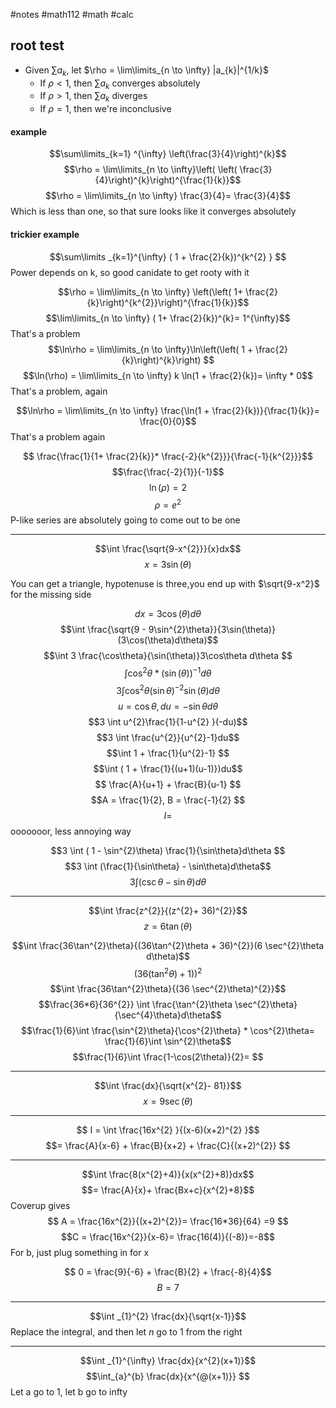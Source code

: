 #notes #math112 #math #calc




## root test

- Given $\sum\limits a_{k}$, let $\rho = \lim\limits_{n \to \infty} |a_{k}|^{1/k}$ 
	- If $\rho < 1,$ then $\sum\limits a_{k}$ converges absolutely
	- If $\rho > 1$, then $\sum\limits a_{k}$ diverges
	- If $\rho =1$, then we're inconclusive

#### example
$$\sum\limits_{k=1} ^{\infty} \left(\frac{3}{4}\right)^{k}$$
$$\rho = \lim\limits_{n \to \infty}\left( \left( \frac{3}{4}\right)^{k}\right)^{\frac{1}{k}}$$
$$\rho = \lim\limits_{n \to \infty} \frac{3}{4}= \frac{3}{4}$$
Which is less than one, so that sure looks like it converges absolutely

#### trickier example
$$\sum\limits _{k=1}^{\infty} ( 1 + \frac{2}{k})^{k^{2} } $$
Power depends on k, so good canidate to get rooty with it

$$\rho = \lim\limits_{n \to \infty} \left(\left( 1+ \frac{2}{k}\right)^{k^{2}}\right)^{\frac{1}{k}}$$
$$\lim\limits_{n \to \infty} ( 1+ \frac{2}{k})^{k}= 1^{\infty}$$
That's a problem
$$\ln\rho = \lim\limits_{n \to \infty}\ln\left(\left( 1 + \frac{2}{k}\right)^{k}\right) $$
$$\ln(\rho) = \lim\limits_{n \to \infty} k \ln(1 + \frac{2}{k})= \infty * 0$$
That's a problem, again

$$\ln\rho = \lim\limits_{n \to \infty} \frac{\ln(1 + \frac{2}{k})}{\frac{1}{k}}= \frac{0}{0}$$
That's a problem again 

$$ \frac{\frac{1}{1+ \frac{2}{k}}* \frac{-2}{k^{2}}}{\frac{-1}{k^{2}}}$$
$$\frac{\frac{-2}{1}}{-1}$$
$$\ln(\rho) = 2$$
$$\rho = e^{2}$$
P-like series are absolutely going to come out to be one


----

$$\int \frac{\sqrt{9-x^{2}}}{x}dx$$
$$x = 3\sin(\theta)$$

You can get a triangle, hypotenuse is three,you end up with $\sqrt{9-x^2}$ for the missing side

$$dx = 3\cos(\theta)d\theta$$
$$\int \frac{\sqrt{9 - 9\sin^{2}\theta}}{3\sin(\theta)}(3\cos(\theta)d\theta)$$
$$\int 3 \frac{\cos\theta}{\sin(\theta)}3\cos\theta d\theta $$
$$\int \cos^{2}\theta * (\sin(\theta))^{-1} d \theta$$
$$3 \int \cos^{2}\theta ( \sin\theta)^{-2} \sin(\theta)d\theta$$
$$u = \cos\theta, du = -\sin\theta d\theta$$
$$3 \int u^{2}\frac{1}{1-u^{2} }(-du)$$
$$3 \int \frac{u^{2}}{u^{2}-1}du$$
$$\int 1 + \frac{1}{u^{2}-1} $$
$$\int ( 1 + \frac{1}{(u+1)(u-1)})du$$
$$ \frac{A}{u+1} +  \frac{B}{u-1} $$
$$A = \frac{1}{2}, B = \frac{-1}{2} $$
$$I = $$
ooooooor, less annoying way

$$3 \int ( 1 - \sin^{2}\theta) \frac{1}{\sin\theta}d\theta $$
$$3 \int (\frac{1}{\sin\theta} - \sin\theta)d\theta$$
$$3 \int ( \csc\theta - \sin\theta)d\theta$$



----

$$\int \frac{z^{2}}{(z^{2}+ 36)^{2}}$$
$$z = 6\tan(\theta)$$

$$\int  \frac{36\tan^{2}\theta}{(36\tan^{2}\theta + 36)^{2}}(6 \sec^{2}\theta d\theta)$$
$$( 36(\tan^{2}\theta) + 1))^{2}
$$$$\int \frac{36\tan^{2}\theta}{(36 \sec^{2}\theta)^{2}}$$
$$\frac{36*6}{36^{2}}  \int \frac{\tan^{2}\theta \sec^{2}\theta}{\sec^{4}\theta}d\theta$$
$$\frac{1}{6}\int \frac{\sin^{2}\theta}{\cos^{2}\theta} * \cos^{2}\theta= \frac{1}{6}\int \sin^{2}\theta$$
$$\frac{1}{6}\int \frac{1-\cos(2\theta)}{2}= $$









---


$$\int \frac{dx}{\sqrt{x^{2}- 81}}$$
$$x = 9\sec(\theta)$$


----




$$ I = \int \frac{16x^{2} }{(x-6)(x+2)^{2} }$$
$$= \frac{A}{x-6} +  \frac{B}{x+2} + \frac{C}{(x+2)^{2}} $$


----

$$\int \frac{8(x^{2}+4)}{x(x^{2}+8)}dx$$
$$= \frac{A}{x}+ \frac{Bx+c}{x^{2}+8}$$
Coverup gives $$ A = \frac{16x^{2}}{(x+2)^{2}}= \frac{16*36}{64} =9 $$
$$C = \frac{16x^{2}}{x-6}= \frac{16(4)}{(-8)}=-8$$
For b, just plug something in for x

$$ 0 = \frac{9}{-6} + \frac{B}{2}  + \frac{-8}{4}$$
$$B = 7$$

---


$$\int _{1}^{2} \frac{dx}{\sqrt{x-1}}$$
Replace the integral, and then let $n$ go to 1 from the right

---

$$\int _{1}^{\infty} \frac{dx}{x^{2}(x+1)}$$
$$\int_{a}^{b} \frac{dx}{x^{@(x+1)}} $$
Let a go to 1, let b go to infty
